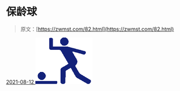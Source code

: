 <!--yml
category: 未分类
date: 0001-01-01 00:00:00
--->

# 保龄球

> 原文：[https://zwmst.com/82.html](https://zwmst.com/82.html)

   [ <time datetime="2021-08-12T08:59:29+08:00"> 2021-08-12 </time> ](https://zwmst.com/%e4%bf%9d%e9%be%84%e7%90%83)  [![](img/1406f553d742fa386777e5c8175b3b8a.png)](https://zwmst.com/wp-content/uploads/2021/08/1628729969-deb9bee0bd5cfe0.png)